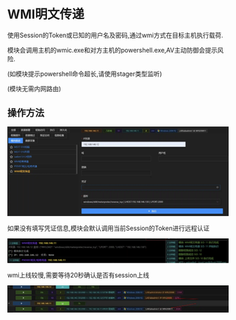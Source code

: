 # WMI明文传递

使用Session的Token或已知的用户名及密码,通过wmi方式在目标主机执行载荷.

模块会调用主机的wmic.exe和对方主机的powershell.exe,AV主动防御会提示风险.

(如模块提示powershell命令超长,请使用stager类型监听)

(模块无需内网路由)

## 操作方法

![](img\LateralMovement_PassTheTicket_ByWmi\1.webp)

如果没有填写凭证信息,模块会默认调用当前Session的Token进行远程认证

![](img\LateralMovement_PassTheTicket_ByWmi\2.webp)

wmi上线较慢,需要等待20秒确认是否有session上线

![](img\LateralMovement_PassTheTicket_ByWmi\3.webp)


